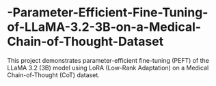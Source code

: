 # -Parameter-Efficient-Fine-Tuning-of-LLaMA-3.2-3B-on-a-Medical-Chain-of-Thought-Dataset
This project demonstrates parameter-efficient fine-tuning (PEFT) of the LLaMA 3.2 (3B) model using LoRA (Low-Rank Adaptation) on a Medical Chain-of-Thought (CoT) dataset.
